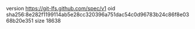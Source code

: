 version https://git-lfs.github.com/spec/v1
oid sha256:8e282f1199114ab5e28cc320396a751dac54c0d96783b24c86f8e0368b20e351
size 18638
